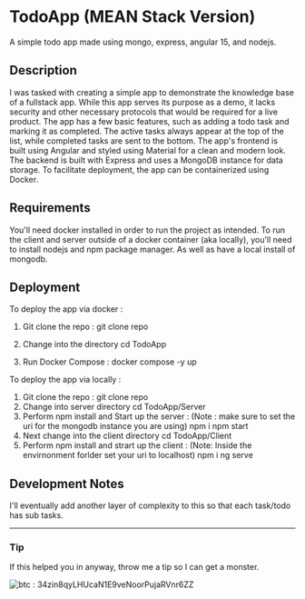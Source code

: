 # TodoApp (MEAN Stack Version)

A simple todo app made using mongo, express, angular 15, and nodejs.

## Description 

I was tasked with creating a simple app to demonstrate the knowledge base of a fullstack app. While this app serves its purpose as a demo, it lacks security and other necessary protocols that would be required for a live product. The app has a few basic features, such as adding a todo task and marking it as completed. The active tasks always appear at the top of the list, while completed tasks are sent to the bottom. The app's frontend is built using Angular and styled using Material for a clean and modern look. The backend is built with Express and uses a MongoDB instance for data storage. To facilitate deployment, the app can be containerized using Docker.

## Requirements 

You'll need docker installed in order to run the project as intended. To run the client and server
outside of a docker container (aka locally), you'll need
to install nodejs and npm package manager. As well as have a local install of mongodb.

## Deployment


To deploy the app via docker :

1) Git clone the repo :
  git clone repo 
  
2) Change into the directory
  cd TodoApp
  
3) Run Docker Compose :
  docker compose -y  up
  
  
To deploy the app via locally :

1) Git clone the repo :
  git clone repo 
2) Change into server directory 
  cd TodoApp/Server
3) Perform npm install and  Start up the server :
  (Note : make sure to set the uri for the mongodb instance you are using)
  npm i
  npm start
4) Next change into the client directory
  cd TodoApp/Client
5) Perform npm install and strart up the client :
  (Note: Inside the envirnonment forlder set your uri to localhost)
  npm i
  ng serve


## Development Notes

I'll eventually add another layer of complexity to this so that each task/todo has sub tasks.

-----

### Tip


If this helped you in anyway, throw me a tip so I can get a monster.


![btc](https://bitcoin.org/img/icons/logo-footer.svg "Throw me a tip if this helps you.") : 34zin8qyLHUcaN1E9veNoorPujaRVnr6ZZ


